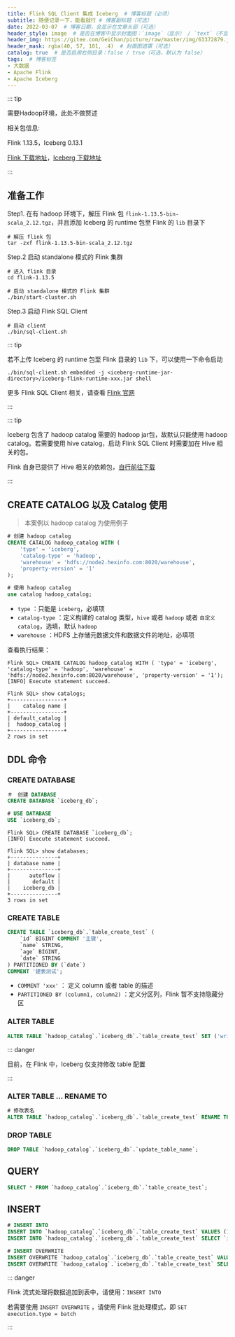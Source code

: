 ```yaml
---
title: Flink SQL Client 集成 Iceberg  # 博客标题（必须）
subtitle: 随便记录一下，能看就行 # 博客副标题（可选）
date: 2022-03-07  # 博客日期，会显示在文章头部（可选）
header_style: image  # 是否在博客中显示封面图：`image`（显示） / `text`（不显示）（可选，默认为 `text`）
header_img: https://gitee.com/GeiChan/picture/raw/master/img/63372879.jpeg  # 博客封面图（必须，即使上一项选了 `text`，图片也需要在首页显示）
header_mask: rgba(40, 57, 101, .4)  # 封面图遮罩（可选）
catalog: true  # 是否启用右侧目录：false / true（可选，默认为 false）
tags:  # 博客标签
- 大数据
- Apache Flink
- Apache Iceberg
---
```


::: tip

需要Hadoop环境，此处不做赘述

相关包信息:

Flink 1.13.5，Iceberg 0.13.1

[Flink 下载地址](https://flink.apache.org/downloads.html#apache-flink-1136)，[Iceberg 下载地址](https://iceberg.apache.org/releases/)

:::

## 准备工作

Step1. 在有 hadoop 环境下，解压 Flink 包 `flink-1.13.5-bin-scala_2.12.tgz`，并且添加 Iceberg 的 runtime 包至 Flink 的 `lib` 目录下

```shell
# 解压 flink 包
tar -zxf flink-1.13.5-bin-scala_2.12.tgz
```



Step.2 启动 standalone 模式的 Flink 集群

```shell
# 进入 flink 目录
cd flink-1.13.5

# 启动 standalone 模式的 Flink 集群
./bin/start-cluster.sh
```



Step.3 启动 Flink SQL Client

```shell
# 启动 client
./bin/sql-client.sh
```



::: tip

若不上传 Iceberg 的 runtime 包至 Flink 目录的 `lib` 下，可以使用一下命令启动

`./bin/sql-client.sh embedded -j <iceberg-runtime-jar-directory>/iceberg-flink-runtime-xxx.jar shell`

更多 Flink SQL Client 相关，请查看 [Flink 官网](https://nightlies.apache.org/flink/flink-docs-release-1.14/zh/docs/dev/table/sqlclient/)

:::

::: tip

Iceberg 包含了 hadoop catalog 需要的 hadoop jar包，故默认只能使用 hadoop catalog。若需要使用 hive catalog，启动 Flink SQL Client 时需要加在 Hive 相关的包。

Flink 自身已提供了 Hive 相关的依赖包，[自行前往下载](https://nightlies.apache.org/flink/flink-docs-release-1.14/zh/docs/connectors/table/hive/overview/)

:::

## CREATE CATALOG 以及 Catalog 使用

> 本案例以 hadoop catalog 为使用例子

```sql
# 创建 hadoop catalog
CREATE CATALOG hadoop_catalog WITH (
	'type' = 'iceberg',
    'catalog-type' = 'hadoop',
    'warehouse' = 'hdfs://node2.hexinfo.com:8020/warehouse',
    'property-version' = '1'
);

# 使用 hadoop catalog
use catalog hadoop_catalog;
```

- `type` ：只能是 `iceberg`，必填项
- `catalog-type` ：定义构建的 catalog 类型，`hive` 或者 `hadoop` 或者 `自定义catalog`，选填，默认 `hadoop`
- `warehouse` ：HDFS 上存储元数据文件和数据文件的地址，必填项

查看执行结果：

```shell
Flink SQL> CREATE CATALOG hadoop_catalog WITH ( 'type' = 'iceberg', 'catalog-type' = 'hadoop', 'warehouse' = 'hdfs://node2.hexinfo.com:8020/warehouse', 'property-version' = '1');
[INFO] Execute statement succeed.

Flink SQL> show catalogs;
+-----------------+
|    catalog name |
+-----------------+
| default_catalog |
|  hadoop_catalog |
+-----------------+
2 rows in set
```

## DDL 命令

### CREATE DATABASE

```sql
＃　创建 DATABASE
CREATE DATABASE `iceberg_db`;

# USE DATABASE
USE `iceberg_db`;
```

```shell
Flink SQL> CREATE DATABASE `iceberg_db`;
[INFO] Execute statement succeed.

Flink SQL> show databases;
+---------------+
| database name |
+---------------+
|      autoflow |
|       default |
|    iceberg_db |
+---------------+
3 rows in set
```

### CREATE TABLE

```sql
CREATE TABLE `iceberg_db`.`table_create_test` (
    `id` BIGINT COMMENT '主键',
    `name` STRING,
    `age` BIGINT,
    `date` STRING
) PARTITIONED BY (`date`)
COMMENT '建表测试';
```

- `COMMENT 'xxx'` ： 定义 column 或者 table 的描述
- `PARTITIONED BY (column1, column2)` ：定义分区列，Flink 暂不支持隐藏分区

### ALTER TABLE

```sql
ALTER TABLE `hadoop_catalog`.`iceberg_db`.`table_create_test` SET ('write.format.default' = 'orc');
```

::: danger

目前，在 Flink 中，Iceberg 仅支持修改 table 配置

:::

### ALTER TABLE ... RENAME TO

```sql
# 修改表名
ALTER TABLE `hadoop_catalog`.`iceberg_db`.`table_create_test` RENAME TO `hadoop_catalog`.`iceberg_db`.`update_table_name`;
```

### DROP TABLE

```sql
DROP TABLE `hadoop_catalog`.`iceberg_db`.`update_table_name`;
```

## QUERY

```sql
SELECT * FROM `hadoop_catalog`.`iceberg_db`.`table_create_test`;
```

## INSERT

```sql
# INSERT INTO
INSERT INTO `hadoop_catalog`.`iceberg_db`.`table_create_test` VALUES (1, 'a', 18, '2022-03-01');
INSERT INTO `hadoop_catalog`.`iceberg_db`.`table_create_test` SELECT `id`, `name`, `age`, `date` from other_kafka_table;

# INSERT OVERWRITE
INSERT OVERWRITE `hadoop_catalog`.`iceberg_db`.`table_create_test` VALUES (1, 'a', 18, '2022-03-01');
INSERT OVERWRITE `hadoop_catalog`.`iceberg_db`.`table_create_test` SELECT `id`, `name`, `age`, `date` from other_kafka_table;
```

::: danger

Flink 流式处理将数据追加到表中，请使用：`INSERT INTO`

若需要使用 `INSERT OVERWRITE` ，请使用 Flink 批处理模式，即 `SET execution.type = batch `

:::